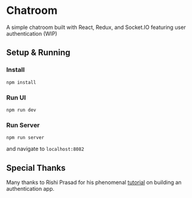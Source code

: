 # Chatroom

A simple chatroom built with React, Redux, and Socket.IO featuring user authentication (WIP)

## Setup & Running

### Install

`npm install`

### Run UI
`npm run dev` 

### Run Server

`npm run server`

and navigate to `localhost:8082`

## Special Thanks

Many thanks to Rishi Prasad for his phenomenal [tutorial](https://blog.bitsrc.io/build-a-login-auth-app-with-mern-stack-part-1-c405048e3669) on building an authentication app.

